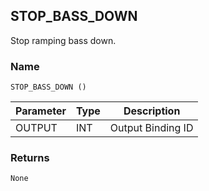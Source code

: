 ## STOP\_BASS\_DOWN

Stop ramping bass down.

### Name

`STOP_BASS_DOWN ()`


| Parameter | Type | Description       |
| --------- | ---- | ----------------- |
| OUTPUT    | INT  | Output Binding ID |


### Returns

`None`